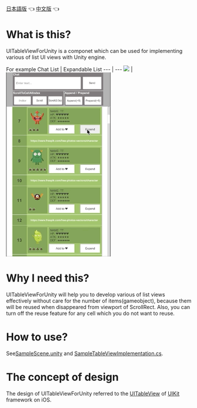 [日本語版](https://github.com/zhaozilong1988/UITableViewForUnity/blob/master/README_jp.md) 👈 [中文版](https://github.com/zhaozilong1988/UITableViewForUnity/blob/master/README_cn.md) 👈

# What is this?

UITableViewForUnity is a componet which can be used for implementing various of list UI views with Unity engine.

For example
Chat List | Expandable List
--- | ---
![](sample_chat.gif) | ![](sample_expend.gif)

# Why I need this?

UITableViewForUnity will help you to develop various of list views effectively without care for the number of items(gameobject), because them will be reused when disappeared from viewport of ScrollRect. Also, you can turn off the reuse feature for any cell which you do not want to reuse.

# How to use?

See[SampleScene.unity](https://github.com/zhaozilong1988/UITableViewForUnity/blob/master/Assets/Scenes/SampleScene.unity) and [SampleTableViewImplementation.cs](https://github.com/zhaozilong1988/UITableViewForUnity/blob/master/Assets/Scenes/Scripts/SampleTableViewImplementation.cs).

# The concept of design

The design of UITableViewForUnity referred to the [UITableView](https://developer.apple.com/documentation/uikit/uitableview) of [UIKit](https://developer.apple.com/documentation/uikit) framework on iOS.